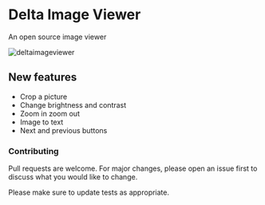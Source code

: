 # Delta Image Viewer

An open source image viewer

![deltaimageviewer](https://raw.githubusercontent.com/AHakan/delta/master/ss.png)

## New features

  - Crop a picture
  - Change brightness and contrast
  - Zoom in zoom out
  - Image to text
  - Next and previous buttons
  

### Contributing
Pull requests are welcome. For major changes, please open an issue first to discuss what you would like to change.

Please make sure to update tests as appropriate.
